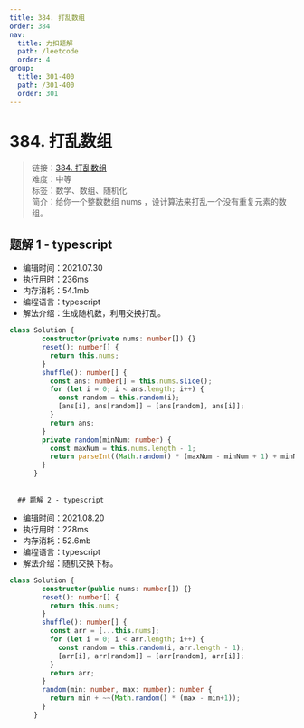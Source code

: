 ```yaml
---
title: 384. 打乱数组
order: 384
nav:
  title: 力扣题解
  path: /leetcode
  order: 4
group:
  title: 301-400
  path: /301-400
  order: 301
---
```


# 384. 打乱数组
    
> 链接：[384. 打乱数组](https://leetcode-cn.com/problems/shuffle-an-array/)  
> 难度：中等  
> 标签：数学、数组、随机化  
> 简介：给你一个整数数组 nums ，设计算法来打乱一个没有重复元素的数组。
      
## 题解 1 - typescript
- 编辑时间：2021.07.30
- 执行用时：236ms
- 内存消耗：54.1mb
- 编程语言：typescript
- 解法介绍：生成随机数，利用交换打乱。
```typescript
class Solution {
        constructor(private nums: number[]) {}
        reset(): number[] {
          return this.nums;
        }
        shuffle(): number[] {
          const ans: number[] = this.nums.slice();
          for (let i = 0; i < ans.length; i++) {
            const random = this.random(i);
            [ans[i], ans[random]] = [ans[random], ans[i]];
          }
          return ans;
        }
        private random(minNum: number) {
          const maxNum = this.nums.length - 1;
          return parseInt((Math.random() * (maxNum - minNum + 1) + minNum) as any, 10);
        }
      }
      
```

      ## 题解 2 - typescript
- 编辑时间：2021.08.20
- 执行用时：228ms
- 内存消耗：52.6mb
- 编程语言：typescript
- 解法介绍：随机交换下标。
```typescript
class Solution {
        constructor(public nums: number[]) {}
        reset(): number[] {
          return this.nums;
        }
        shuffle(): number[] {
          const arr = [...this.nums];
          for (let i = 0; i < arr.length; i++) {
            const random = this.random(i, arr.length - 1);
            [arr[i], arr[random]] = [arr[random], arr[i]];
          }
          return arr;
        }
        random(min: number, max: number): number {
          return min + ~~(Math.random() * (max - min+1));
        }
      }
      
```
